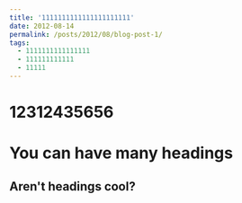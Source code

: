 ```yaml
---
title: '1111111111111111111111'
date: 2012-08-14
permalink: /posts/2012/08/blog-post-1/
tags:
  - 1111111111111111
  - 111111111111
  - 11111
---
```


12312435656
======

You can have many headings
======

Aren't headings cool?
------